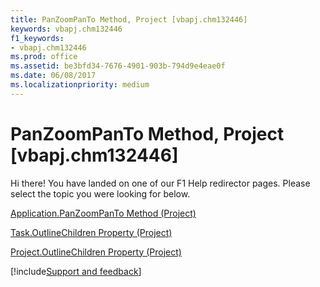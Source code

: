 ```yaml
---
title: PanZoomPanTo Method, Project [vbapj.chm132446]
keywords: vbapj.chm132446
f1_keywords:
- vbapj.chm132446
ms.prod: office
ms.assetid: be3bfd34-7676-4901-903b-794d9e4eae0f
ms.date: 06/08/2017
ms.localizationpriority: medium
---
```



# PanZoomPanTo Method, Project [vbapj.chm132446]

Hi there! You have landed on one of our F1 Help redirector pages. Please select the topic you were looking for below.

[Application.PanZoomPanTo Method (Project)](https://msdn.microsoft.com/library/7bdca9f2-d006-6cab-872b-01cf54f6e8ce%28Office.15%29.aspx)

[Task.OutlineChildren Property (Project)](https://msdn.microsoft.com/library/e5e6f306-a0ea-d7b0-b627-3e8384705d62%28Office.15%29.aspx)

[Project.OutlineChildren Property (Project)](https://msdn.microsoft.com/library/f0feaf89-04ad-4523-7b15-eff6573f6ddd%28Office.15%29.aspx)

[!include[Support and feedback](~/includes/feedback-boilerplate.md)]